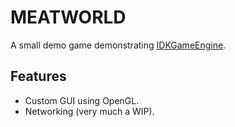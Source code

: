 # MEATWORLD
A small demo game demonstrating [IDKGameEngine](https://github.com/mellic03/IDKGameEngine/).


## Features
- Custom GUI using OpenGL.
- Networking (very much a WIP).

